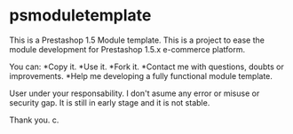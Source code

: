 psmoduletemplate
================

This is a Prestashop 1.5 Module template.
This is a project to ease the module development for Prestashop 1.5.x e-commerce platform.

You can: 
*Copy it.
*Use it.
*Fork it.
*Contact me with questions, doubts or improvements.
*Help me developing a fully functional module template.

User under your responsability. I don't asume any error or misuse or security gap.
It is still in early stage and it is not stable.

Thank you.
c.
